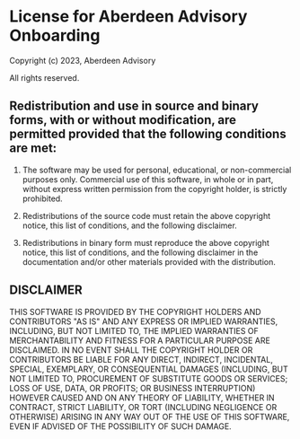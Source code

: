 # License for Aberdeen Advisory Onboarding

Copyright (c) 2023, Aberdeen Advisory

All rights reserved.

## Redistribution and use in source and binary forms, with or without modification, are permitted provided that the following conditions are met:

1. The software may be used for personal, educational, or non-commercial purposes only. Commercial use of this software, in whole or in part, without express written permission from the copyright holder, is strictly prohibited.

2. Redistributions of the source code must retain the above copyright notice, this list of conditions, and the following disclaimer.

3. Redistributions in binary form must reproduce the above copyright notice, this list of conditions, and the following disclaimer in the documentation and/or other materials provided with the distribution.

## DISCLAIMER

THIS SOFTWARE IS PROVIDED BY THE COPYRIGHT HOLDERS AND CONTRIBUTORS "AS IS" AND ANY EXPRESS OR IMPLIED WARRANTIES, INCLUDING, BUT NOT LIMITED TO, THE IMPLIED WARRANTIES OF MERCHANTABILITY AND FITNESS FOR A PARTICULAR PURPOSE ARE DISCLAIMED. IN NO EVENT SHALL THE COPYRIGHT HOLDER OR CONTRIBUTORS BE LIABLE FOR ANY DIRECT, INDIRECT, INCIDENTAL, SPECIAL, EXEMPLARY, OR CONSEQUENTIAL DAMAGES (INCLUDING, BUT NOT LIMITED TO, PROCUREMENT OF SUBSTITUTE GOODS OR SERVICES; LOSS OF USE, DATA, OR PROFITS; OR BUSINESS INTERRUPTION) HOWEVER CAUSED AND ON ANY THEORY OF LIABILITY, WHETHER IN CONTRACT, STRICT LIABILITY, OR TORT (INCLUDING NEGLIGENCE OR OTHERWISE) ARISING IN ANY WAY OUT OF THE USE OF THIS SOFTWARE, EVEN IF ADVISED OF THE POSSIBILITY OF SUCH DAMAGE.
